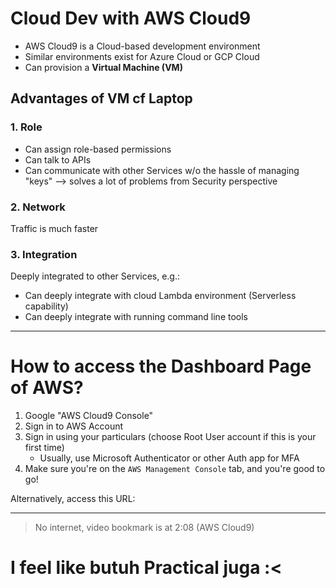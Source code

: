 # Cloud Dev with AWS Cloud9

* AWS Cloud9 is a Cloud-based development environment
* Similar environments exist for Azure Cloud or GCP Cloud
* Can provision a **Virtual Machine (VM)**

## Advantages of VM cf Laptop
### 1. Role
* Can assign role-based permissions
* Can talk to APIs
* Can communicate with other Services w/o the hassle of managing "keys" --> solves a lot of problems from Security perspective

### 2. Network
Traffic is much faster

### 3. Integration
Deeply integrated to other Services, e.g.: 
* Can deeply integrate with cloud Lambda environment (Serverless capability)
* Can deeply integrate with running command line tools

---

# How to access the Dashboard Page of AWS?
1. Google "AWS Cloud9 Console"
2. Sign in to AWS Account
3. Sign in using your particulars (choose Root User account if this is your first time)
	* Usually, use Microsoft Authenticator or other Auth app for MFA
4. Make sure you're on the `AWS Management Console` tab, and you're good to go!

Alternatively, access this URL:


---

> No internet, video bookmark is at 2:08 (AWS Cloud9) 

# I feel like butuh Practical juga :<